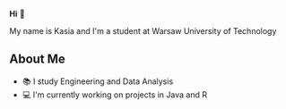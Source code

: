  **Hi** 👋

My name is Kasia and I'm a student at Warsaw University of Technology

## About Me
* 📚 I study Engineering and Data Analysis
*  💻 I'm currently working on projects in Java and R
